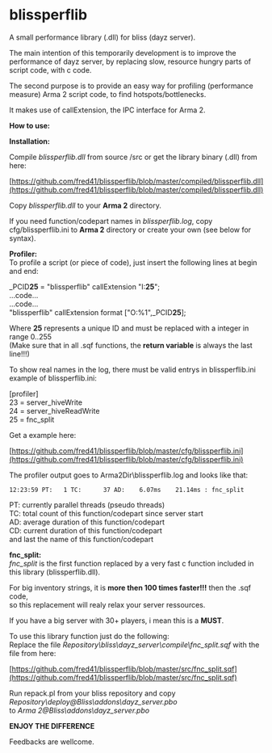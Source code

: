 # blissperflib #

A small performance library (.dll) for bliss (dayz server).

The main intention of this temporarily development is to improve the performance of dayz server,
by replacing slow, resource hungry parts of script code, with c code.

The second purpose is to provide an easy way for profiling (performance measure) Arma 2 
script code, to find hotspots/bottlenecks.

It makes use of callExtension, the IPC interface for Arma 2.

**How to use:**

**Installation:**  

Compile *blissperflib.dll* from source /src or get the library binary (.dll) from here:  

[https://github.com/fred41/blissperflib/blob/master/compiled/blissperflib.dll](https://github.com/fred41/blissperflib/blob/master/compiled/blissperflib.dll)
  
Copy *blissperflib.dll* to your **Arma 2** directory.
   
If you need function/codepart names in *blissperflib.log*, copy cfg/blissperflib.ini to **Arma 2** directory or create your own (see below for syntax).


**Profiler:**  
To profile a script (or piece of code),	just insert the following lines at begin and end:  

_PCID**25** = "blissperflib" callExtension "I:**25**";   
...code...    
...code...    
"blissperflib" callExtension format ["O:%1",_PCID**25**];  

Where **25** represents a unique ID and must be replaced with a integer in range 0..255  
(Make sure that in all .sqf functions, the **return variable** is always the last line!!!)  

To show real names in the log, there must be valid entrys in blissperflib.ini  
example of blissperflib.ini:  

[profiler]    
23 = server_hiveWrite   
24 = server_hiveReadWrite  
25 = fnc_split   

Get a example here:  

[https://github.com/fred41/blissperflib/blob/master/cfg/blissperflib.ini](https://github.com/fred41/blissperflib/blob/master/cfg/blissperflib.ini)

The profiler output goes to Arma2Dir\blissperflib.log and looks like that:  

`12:23:59 PT:   1 TC:      37 AD:    6.07ms    21.14ms : fnc_split`   

PT: currently parallel threads (pseudo threads)  
TC: total count of this function/codepart since server start  
AD: average duration of this function/codepart  
CD: current duration of this function/codepart  
and last the name of this function/codepart  


**fnc\_split:**  
*fnc\_split* is the first function replaced by a very fast c function included in this library (blissperflib.dll).   

For big inventory strings, it is **more then 100 times faster!!!** then the .sqf code,   
so this replacement will realy relax your server ressources.  

If you have a big server with 30+ players, i mean this is a **MUST**.

To use this library function just do the following:  
Replace the file *Repository\bliss\dayz_server\compile\fnc_split.sqf* with the file from here:  

[https://github.com/fred41/blissperflib/blob/master/src/fnc_split.sqf](https://github.com/fred41/blissperflib/blob/master/src/fnc_split.sqf)

Run repack.pl from your bliss repository and copy *Repository\deploy\@Bliss\addons\dayz_server.pbo*   
to *Arma 2\@Bliss\addons\dayz_server.pbo*  

**ENJOY THE DIFFERENCE**

Feedbacks are wellcome.  
